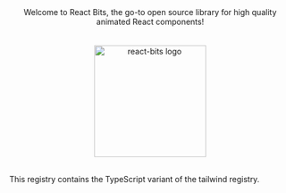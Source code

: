 <div align="center">
Welcome to React Bits, the go-to open source library for high quality animated React components!
</div>

<div align="center">
    <br>
    <br>
    <img src="https://github.com/user-attachments/assets/261b7dc4-de74-425f-b15a-1a7b30b1637d" alt="react-bits logo" height="200">
    <br>
    <br>
</div>


This registry contains the TypeScript variant of the tailwind registry.
